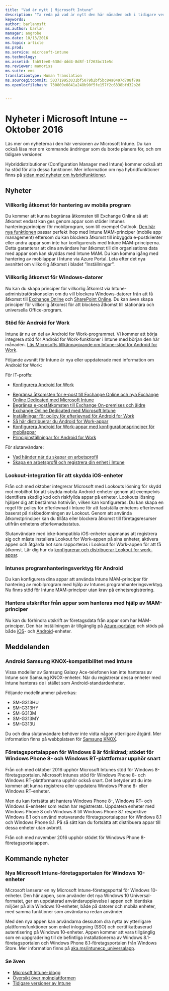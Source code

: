 ```yaml
---
title: "Vad är nytt | Microsoft Intune"
description: "Ta reda på vad är nytt den här månaden och i tidigare versioner av Microsoft Intune"
keywords: 
author: barlanmsft
ms.author: barlan
manager: angrobe
ms.date: 10/13/2016
ms.topic: article
ms.prod: 
ms.service: microsoft-intune
ms.technology: 
ms.assetid: fab51ee0-638d-4dd4-8d8f-1f263bc11e5c
ms.reviewer: mamoriss
ms.suite: ems
translationtype: Human Translation
ms.sourcegitcommit: 503719953031bf5079b2bf5bc84a0497d708f79a
ms.openlocfilehash: 730809e0841a248b90f5fe157f2c6338bfd32b2d


---
```

# Nyheter i Microsoft Intune -- Oktober 2016
Läs mer om nyheterna i den här versionen av Microsoft Intune. Du kan också läsa mer om kommande ändringar som du borde planera för, och om tidigare versioner.

Hybriddistributioner (Configuration Manager med Intune) kommer också att ha stöd för alla dessa funktioner. Mer information om nya hybridfunktioner finns på [sidan med nyheter om hybridfunktioner](https://technet.microsoft.com/library/mt718155.aspx).
<!---@Barry, the above blurb stays in each version, but make sure Tyler signs off each time. Also, remember to set the ms.date in the metadata to the sprint release. --->

## Nyheter

### Villkorlig åtkomst för hantering av mobila program
Du kommer att kunna begränsa åtkomsten till Exchange Online så att åtkomst endast kan ges genom appar som stöder Intunes hanteringsprinciper för mobilprogram, som till exempel Outlook. [Den här nya funktionen](/intune/deploy-use/allow-policy-managed-apps-access-to-o365) passar perfekt ihop med Intune MAM-principer (mobile app management) eftersom du kan blockera åtkomst till inbyggda e-postklienter eller andra appar som inte har konfigurerats med Intune MAM-principerna. Detta garanterar att dina användare har åtkomst till din organisations data med appar som kan skyddas med Intune MAM. Du kan komma igång med hantering av mobilappar i Intune via Azure Portal. Leta efter det nya avsnittet om villkorlig åtkomst i bladet ”Inställningar”.

### Villkorlig åtkomst för Windows-datorer
Nu kan du skapa principer för villkorlig åtkomst via Intune-administratörskonsolen om du vill blockera Windows-datorer från att få åtkomst till [Exchange Online](/intune/deploy-use/restrict-access-to-exchange-online-with-microsoft-intune) och [SharePoint Online](/intune/deploy-use/restrict-access-to-sharepoint-online-with-microsoft-intune). Du kan även skapa principer för villkorlig åtkomst för att blockera åtkomst till stationära och universella Office-program.

### Stöd för Android for Work
Intune är nu en del av Android for Work-programmet. Vi kommer att börja integrera stöd för Android for Work-funktioner i Intune med början den här månaden.
[Läs Microsofts tillkännagivande om Intune-stöd för Android for Work](https://blogs.technet.microsoft.com/enterprisemobility/2016/09/12/microsoft-intune-support-for-android-for-work/).

Följande avsnitt för Intune är nya eller uppdaterade med information om Android for Work:

För IT-proffs:
- [Konfigurera Android for Work](/intune/deploy-use/set-up-android-for-work)
<!--- [Nathan Bigman's resource access topics]()-->
- [Begränsa åtkomsten för e-post till Exchange Online och nya Exchange Online Dedicated med Microsoft Intune](/intune/deploy-use/restrict-access-to-exchange-online-with-microsoft-intune)
- [Begränsa e-poståtkomsten till Exchange On-premises och äldre Exchange Online Dedicated med Microsoft Intune](/intune/deploy-use/restrict-access-to-exchange-onpremises-with-microsoft-intune)
- [Inställningar för policy för efterlevnad för Android for Work](/intune/deploy-use/afw-compliance-policy-settings-in-microsoft-intune)
- [Så här distribuerar du Android for Work-appar](/intune/deploy-use/android-for-work-apps)
- [Konfigurera Android for Work-appar med konfigurationsprinciper för mobilappar](/intune/deploy-use/afw-app-configuration-policy)
- [Principinställningar för Android for Work](/intune/deploy-use/android-for-work-policy-settings-in-microsoft-intune)

För slutanvändare:
- [Vad händer när du skapar en arbetsprofil](/intune/enduser/what-happens-when-you-create-a-work-profile-android)
- [Skapa en arbetsprofil och registrera din enhet i Intune](/intune/enduser/create-a-work-profile-and-enroll-your-device-in-intune-android)

### Lookout-integration för att skydda iOS-enheter
Från och med oktober integrerar Microsoft med Lookouts lösning för skydd mot mobilhot för att skydda mobila Android-enheter genom att exempelvis identifiera skadlig kod och riskfyllda appar på enheter. Lookouts lösning hjälper dig att bestämma hotnivån, vilken kan konfigureras. Du kan skapa en regel för policy för efterlevnad i Intune för att fastställa enhetens efterlevnad baserat på riskbedömningen av Lookout. Genom att använda åtkomstprinciper kan du tillåta eller blockera åtkomst till företagsresurser utifrån enhetens efterlevnadsstatus.

Slutanvändare med icke-kompatibla iOS-enheter uppmanas att registrera sig och måste installera Lookout for Work-appen på sina enheter, aktivera appen och åtgärda hot som rapporteras i Lookout for Work-appen för att få åtkomst. Lär dig hur du [konfigurerar och distribuerar Lookout for work-appar](/intune/deploy-use/configure-and-deploy-lookout-for-work-apps).
<!--TFS 1319493-->

<!--### New Microsoft Intune Company Portal available for Windows 10 devices
Microsoft is releasing a new [Microsoft Intune Company Portal for Windows 10 devices](https://go.microsoft.com/fwlink/?linkid=830663). This app, which leverages the new Windows 10 Universal format, will provide the user with an updated user experience within the app and identical experiences across all Windows 10 devices, PC and Mobile alike, while still enabling all the same functionality that they are using today.

The new app will also allow users to leverage additional platform features like single sign-on (SSO) and certificate-based authentication on Windows 10 devices. The app will be made available as an upgrade to the existing Windows 8.1 Company Portal and Windows Phone 8.1 Company Portal installs from the Windows Store.-->

### Intunes programhanteringsverktyg för Android
Du kan konfigurera dina appar att använda Intune MAM-principer för hantering av mobilprogram med hjälp av Intunes programhanteringsverktyg. Nu finns stöd för Intune MAM-principer utan krav på enhetsregistrering.

### Hantera utskrifter från appar som hanteras med hjälp av MAM-principer
Nu kan du förhindra utskrift av företagsdata från appar som har MAM-principer. Den här inställningen är tillgänglig på [Azure-portalen](/Intune/deploy-use/create-and-deploy-mobile-app-management-policies-with-microsoft-intune) och stöds på både [iOS](/Intune/deploy-use/ios-mam-policy-settings)- och [Android](/Intune/deploy-use/android-mam-policy-settings)-enheter.
<!--TFS 1014328-->

## Meddelanden

### Android Samsung KNOX-kompatibilitet med Intune
Vissa modeller av Samsung Galaxy Ace-telefonen kan inte hanteras av Intune som Samsung KNOX-enheter. När du registrerar dessa enheter med Intune hanteras de i stället som Android-standardenheter.

Följande modellnummer påverkas:

* SM-G313HU
* SM-G313HY
* SM-G313M
* SM-G313MY
* SM-G313U

Du och dina slutanvändare behöver inte vidta någon ytterligare åtgärd. Mer information finns på webbplatsen för [Samsung KNOX](https://www.samsungknox.com).

### Företagsportalappen för Windows 8 är föråldrad; stödet för Windows Phone 8- och Windows RT-plattformar upphör snart
Från och med oktober 2016 upphör Microsoft Intunes stöd för Windows 8-företagsportalen. Microsoft Intunes stöd för Windows Phone 8- och Windows RT-plattformarna upphör också snart. Det betyder att du inte kommer att kunna registrera eller uppdatera Windows Phone 8- eller Windows RT-enheter.

Men du kan fortsätta att hantera Windows Phone 8-, Windows RT- och Windows 8-enheter som redan har registrerats. Uppdatera enheter med Windows Phone 8 och Windows 8 till Windows Phone 8.1 respektive Windows 8.1 och använd motsvarande företagsportalappar för Windows 8.1 och Windows Phone 8.1. På så sätt kan du fortsätta att distribuera appar till dessa enheter utan avbrott.

Från och med november 2016 upphör stödet för Windows Phone 8-företagsportalappen.
<!--TFS 1255391-->

## Kommande nyheter

### Nya Microsoft Intune-företagsportalen för Windows 10-enheter
Microsoft lanserar en ny Microsoft Intune-företagsportal för Windows 10-enheter. Den här appen, som använder det nya Windows 10 Universal-formatet, ger en uppdaterad användarupplevelse i appen och identiska miljöer på alla Windows 10-enheter, både på datorer och mobila enheter, med samma funktioner som användarna redan använder.

Med den nya appen kan användarna dessutom dra nytta av ytterligare plattformsfunktioner som enkel inloggning (SSO) och certifikatbaserad autentisering på Windows 10-enheter. Appen kommer att vara tillgänglig som en uppgradering till de befintliga installationerna av Windows 8.1-företagsportalen och Windows Phone 8.1-företagsportalen från Windows Store. Mer information finns på [aka.ms/intunecp_universalapp](http://aka.ms/intunecp_universalapp).
<!--TFS 1016502-->

### Se även
* [Microsoft Intune-blogg](http://go.microsoft.com/fwlink/?LinkID=273882)
* [Översikt över molnplattformen](http://www.microsoft.com/en-us/server-cloud/roadmap/Indevelopment.aspx?TabIndex=0&dropValue=Intune)
* [Tidigare versioner av Intune](previous-intune-releases.md)



<!--HONumber=Oct16_HO3-->


